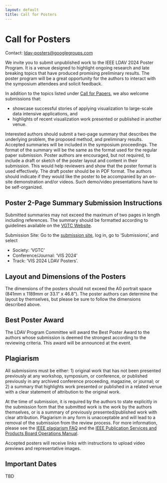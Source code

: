 ```yaml
---
layout: default
title: Call for Posters
---
```


# Call for Posters

Contact: <ldav-posters@googlegroups.com>

We invite you to submit unpublished work to the IEEE LDAV 2024 Poster Program. It is a venue designed to highlight ongoing research and late breaking topics that have produced promising preliminary results. The poster program will be a great opportunity for the authors to interact with the symposium attendees and solicit feedback.

In addition to the topics listed under [Call for Papers](https://ldav.org/2024/call-for-papers.html), we also welcome submissions that:

* showcase successful stories of applying visualization to large-scale data intensive applications, and
* highlights of recent visualization work presented or published in another venue.

Interested authors should submit a two-page summary that describes the underlying problem, the proposed method, and preliminary results. Accepted summaries will be included in the symposium proceedings. The format of the summary will be the same as the format used for the regular paper submission. Poster authors are encouraged, but not required, to include a draft or sketch of the poster layout and content in their submission. This would help reviewers and show that the poster format is used effectively. The draft poster should be in PDF format. The authors should indicate if they would like the poster to be accompanied by an on-site demonstration and/or videos. Such demo/video presentations have to be self-organized.

## Poster 2-Page Summary Submission Instructions

Submitted summaries may not exceed the maximum of two pages in length including references. The summary should be formatted according to guidelines available on the [VGTC Website](http://vgtc.org/publications/conference]IEEE).

Submission Site: Go to the [submission site](https://new.precisionconference.com/~vgtc), log in, go to ‘Submissions’, and select

* Society: ‘VGTC’
* Conference/Journal: ‘VIS 2024’
* Track: ‘VIS 2024 LDAV Posters’.

## Layout and Dimensions of the Posters

The dimensions of the posters should not exceed the A0 portrait space (841mm x 1189mm or 33.1” x 46.8”). The poster authors can determine the layout by themselves, but please be sure to follow the dimensions described above.

## Best Poster Award

The LDAV Program Committee will award the Best Poster Award to the authors whose submission is deemed the strongest according to the reviewing criteria. This award will be announced at the event.

## Plagiarism

All submissions must be either: 1) original work that has not been presented previously at any workshop, symposium, or conference, or published previously in any archived conference proceeding, magazine, or journal; or 2) a summary that highlights work presented or published in a related venue with a clear statement of attribution to the original work.

At the time of submission, it is required by the authors to state explicitly in the submission form that the submitted work is the work by the authors themselves, or is a summary of previously presented/published work with clear attribution. Plagiarism in any form is unacceptable and will lead to a removal of the submission from the review process. For more information, please see the [IEEE plagiarism FAQ](https://www.ieee.org/publications/rights/plagiarism/plagiarism.html) and the [IEEE Publication Services and Products Board Operations Manual](https://pspb.ieee.org/images/files/files/opsmanual.pdf).

Accepted posters will receive links with instructions to upload video previews and representative images.

## Important Dates

TBD
<!-- Two-page Poster Paper Submission -->
<!-- : August 17, 2024, 11:59 PM (AOE) -->

<!-- Author Notification -->
<!-- : August 18, 2024 -->

<!-- Camera-Ready Deadline -->
<!-- : August 21, 2024 -->

<!-- Video Preview deadline -->
<!-- : September 1, 2024 -->

